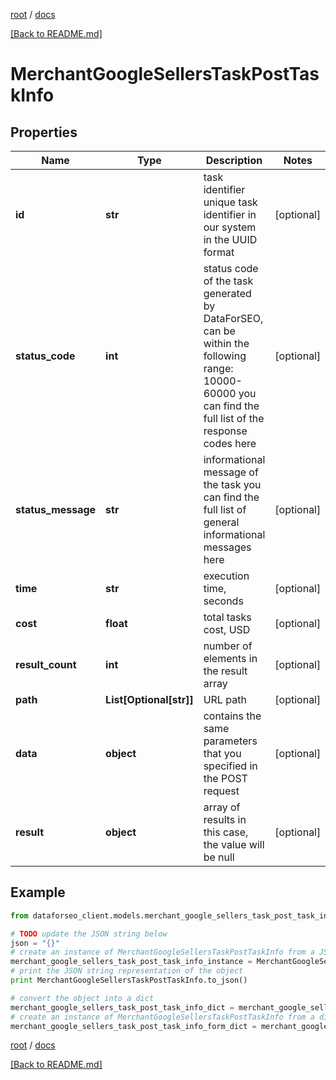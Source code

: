 [root](./../ "root") / [docs](./ "docs")

[[Back to README.md]](./../README.md "[Back to README.md]")

# MerchantGoogleSellersTaskPostTaskInfo

## Properties

Name | Type | Description | Notes
------------ | ------------- | ------------- | -------------
**id** | **str** | task identifier unique task identifier in our system in the UUID format | [optional]
**status_code** | **int** | status code of the task generated by DataForSEO, can be within the following range: 10000-60000 you can find the full list of the response codes here | [optional]
**status_message** | **str** | informational message of the task you can find the full list of general informational messages here | [optional]
**time** | **str** | execution time, seconds | [optional]
**cost** | **float** | total tasks cost, USD | [optional]
**result_count** | **int** | number of elements in the result array | [optional]
**path** | **List[Optional[str]]** | URL path | [optional]
**data** | **object** | contains the same parameters that you specified in the POST request | [optional]
**result** | **object** | array of results in this case, the value will be null | [optional]

## Example

```python
from dataforseo_client.models.merchant_google_sellers_task_post_task_info import MerchantGoogleSellersTaskPostTaskInfo

# TODO update the JSON string below
json = "{}"
# create an instance of MerchantGoogleSellersTaskPostTaskInfo from a JSON string
merchant_google_sellers_task_post_task_info_instance = MerchantGoogleSellersTaskPostTaskInfo.from_json(json)
# print the JSON string representation of the object
print MerchantGoogleSellersTaskPostTaskInfo.to_json()

# convert the object into a dict
merchant_google_sellers_task_post_task_info_dict = merchant_google_sellers_task_post_task_info_instance.to_dict()
# create an instance of MerchantGoogleSellersTaskPostTaskInfo from a dict
merchant_google_sellers_task_post_task_info_form_dict = merchant_google_sellers_task_post_task_info.from_dict(merchant_google_sellers_task_post_task_info_dict)
```

  

[root](./../ "root") / [docs](./ "docs")

[[Back to README.md]](./../README.md "[Back to README.md]")